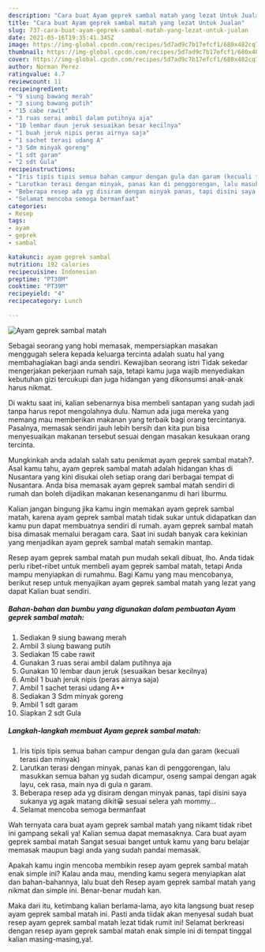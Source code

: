 ```yaml
---
description: "Cara buat Ayam geprek sambal matah yang lezat Untuk Jualan"
title: "Cara buat Ayam geprek sambal matah yang lezat Untuk Jualan"
slug: 737-cara-buat-ayam-geprek-sambal-matah-yang-lezat-untuk-jualan
date: 2021-05-16T19:35:41.345Z
image: https://img-global.cpcdn.com/recipes/5d7ad9c7b17efcf1/680x482cq70/ayam-geprek-sambal-matah-foto-resep-utama.jpg
thumbnail: https://img-global.cpcdn.com/recipes/5d7ad9c7b17efcf1/680x482cq70/ayam-geprek-sambal-matah-foto-resep-utama.jpg
cover: https://img-global.cpcdn.com/recipes/5d7ad9c7b17efcf1/680x482cq70/ayam-geprek-sambal-matah-foto-resep-utama.jpg
author: Norman Perez
ratingvalue: 4.7
reviewcount: 11
recipeingredient:
- "9 siung bawang merah"
- "3 siung bawang putih"
- "15 cabe rawit"
- "3 ruas serai ambil dalam putihnya aja"
- "10 lembar daun jeruk sesuaikan besar kecilnya"
- "1 buah jeruk nipis peras airnya saja"
- "1 sachet terasi udang A"
- "3 Sdm minyak goreng"
- "1 sdt garam"
- "2 sdt Gula"
recipeinstructions:
- "Iris tipis tipis semua bahan campur dengan gula dan garam (kecuali terasi dan minyak)"
- "Larutkan terasi dengan minyak, panas kan di penggorengan, lalu masukkan semua bahan yg sudah dicampur, oseng sampai dengan agak layu, cek rasa, main nya di gula n garam."
- "Beberapa resep ada yg disiram dengan minyak panas, tapi disini saya sukanya yg agak matang dikit😀 sesuai selera yah mommy..."
- "Selamat mencoba semoga bermanfaat"
categories:
- Resep
tags:
- ayam
- geprek
- sambal

katakunci: ayam geprek sambal 
nutrition: 192 calories
recipecuisine: Indonesian
preptime: "PT38M"
cooktime: "PT39M"
recipeyield: "4"
recipecategory: Lunch

---
```



![Ayam geprek sambal matah](https://img-global.cpcdn.com/recipes/5d7ad9c7b17efcf1/680x482cq70/ayam-geprek-sambal-matah-foto-resep-utama.jpg)

Sebagai seorang yang hobi memasak, mempersiapkan masakan menggugah selera kepada keluarga tercinta adalah suatu hal yang membahagiakan bagi anda sendiri. Kewajiban seorang istri Tidak sekedar mengerjakan pekerjaan rumah saja, tetapi kamu juga wajib menyediakan kebutuhan gizi tercukupi dan juga hidangan yang dikonsumsi anak-anak harus nikmat.

Di waktu  saat ini, kalian sebenarnya bisa membeli santapan yang sudah jadi tanpa harus repot mengolahnya dulu. Namun ada juga mereka yang memang mau memberikan makanan yang terbaik bagi orang tercintanya. Pasalnya, memasak sendiri jauh lebih bersih dan kita pun bisa menyesuaikan makanan tersebut sesuai dengan masakan kesukaan orang tercinta. 



Mungkinkah anda adalah salah satu penikmat ayam geprek sambal matah?. Asal kamu tahu, ayam geprek sambal matah adalah hidangan khas di Nusantara yang kini disukai oleh setiap orang dari berbagai tempat di Nusantara. Anda bisa memasak ayam geprek sambal matah sendiri di rumah dan boleh dijadikan makanan kesenanganmu di hari liburmu.

Kalian jangan bingung jika kamu ingin memakan ayam geprek sambal matah, karena ayam geprek sambal matah tidak sukar untuk didapatkan dan kamu pun dapat membuatnya sendiri di rumah. ayam geprek sambal matah bisa dimasak memalui beragam cara. Saat ini sudah banyak cara kekinian yang menjadikan ayam geprek sambal matah semakin mantap.

Resep ayam geprek sambal matah pun mudah sekali dibuat, lho. Anda tidak perlu ribet-ribet untuk membeli ayam geprek sambal matah, tetapi Anda mampu menyiapkan di rumahmu. Bagi Kamu yang mau mencobanya, berikut resep untuk menyajikan ayam geprek sambal matah yang lezat yang dapat Kalian buat sendiri.

<!--inarticleads1-->

##### Bahan-bahan dan bumbu yang digunakan dalam pembuatan Ayam geprek sambal matah:

1. Sediakan 9 siung bawang merah
1. Ambil 3 siung bawang putih
1. Sediakan 15 cabe rawit
1. Gunakan 3 ruas serai ambil dalam putihnya aja
1. Gunakan 10 lembar daun jeruk (sesuaikan besar kecilnya)
1. Ambil 1 buah jeruk nipis (peras airnya saja)
1. Ambil 1 sachet terasi udang A**
1. Sediakan 3 Sdm minyak goreng
1. Ambil 1 sdt garam
1. Siapkan 2 sdt Gula




<!--inarticleads2-->

##### Langkah-langkah membuat Ayam geprek sambal matah:

1. Iris tipis tipis semua bahan campur dengan gula dan garam (kecuali terasi dan minyak)
1. Larutkan terasi dengan minyak, panas kan di penggorengan, lalu masukkan semua bahan yg sudah dicampur, oseng sampai dengan agak layu, cek rasa, main nya di gula n garam.
1. Beberapa resep ada yg disiram dengan minyak panas, tapi disini saya sukanya yg agak matang dikit😀 sesuai selera yah mommy...
1. Selamat mencoba semoga bermanfaat




Wah ternyata cara buat ayam geprek sambal matah yang nikamt tidak ribet ini gampang sekali ya! Kalian semua dapat memasaknya. Cara buat ayam geprek sambal matah Sangat sesuai banget untuk kamu yang baru belajar memasak maupun bagi anda yang sudah pandai memasak.

Apakah kamu ingin mencoba membikin resep ayam geprek sambal matah enak simple ini? Kalau anda mau, mending kamu segera menyiapkan alat dan bahan-bahannya, lalu buat deh Resep ayam geprek sambal matah yang nikmat dan simple ini. Benar-benar mudah kan. 

Maka dari itu, ketimbang kalian berlama-lama, ayo kita langsung buat resep ayam geprek sambal matah ini. Pasti anda tiidak akan menyesal sudah buat resep ayam geprek sambal matah lezat tidak rumit ini! Selamat berkreasi dengan resep ayam geprek sambal matah enak simple ini di tempat tinggal kalian masing-masing,ya!.

